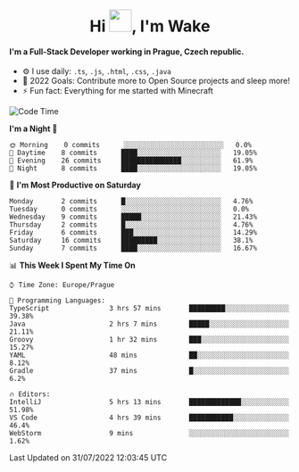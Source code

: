 <h1 align="center">Hi <img src="https://raw.githubusercontent.com/MrWakeCZ/MrWakeCZ/master/Hi.gif" width="40px" />, I'm Wake</h1>

#### I'm a Full-Stack Developer working in Prague, Czech republic.
- ⚙️ I use daily: `.ts`, `.js`, `.html`, `.css`, `.java`
- 🥅 2022 Goals: Contribute more to Open Source projects and sleep more!
- ⚡ Fun fact: Everything for me started with Minecraft

<!--START_SECTION:waka-->
![Code Time](http://img.shields.io/badge/Code%20Time-2%2C593%20hrs%2055%20mins-blue)

**I'm a Night 🦉** 

```text
🌞 Morning    0 commits      ░░░░░░░░░░░░░░░░░░░░░░░░░   0.0% 
🌆 Daytime    8 commits      ████░░░░░░░░░░░░░░░░░░░░░   19.05% 
🌃 Evening    26 commits     ███████████████░░░░░░░░░░   61.9% 
🌙 Night      8 commits      ████░░░░░░░░░░░░░░░░░░░░░   19.05%

```
📅 **I'm Most Productive on Saturday** 

```text
Monday       2 commits      █░░░░░░░░░░░░░░░░░░░░░░░░   4.76% 
Tuesday      0 commits      ░░░░░░░░░░░░░░░░░░░░░░░░░   0.0% 
Wednesday    9 commits      █████░░░░░░░░░░░░░░░░░░░░   21.43% 
Thursday     2 commits      █░░░░░░░░░░░░░░░░░░░░░░░░   4.76% 
Friday       6 commits      ███░░░░░░░░░░░░░░░░░░░░░░   14.29% 
Saturday     16 commits     █████████░░░░░░░░░░░░░░░░   38.1% 
Sunday       7 commits      ████░░░░░░░░░░░░░░░░░░░░░   16.67%

```


📊 **This Week I Spent My Time On** 

```text
⌚︎ Time Zone: Europe/Prague

💬 Programming Languages: 
TypeScript               3 hrs 57 mins       █████████░░░░░░░░░░░░░░░░   39.38% 
Java                     2 hrs 7 mins        █████░░░░░░░░░░░░░░░░░░░░   21.11% 
Groovy                   1 hr 32 mins        ███░░░░░░░░░░░░░░░░░░░░░░   15.27% 
YAML                     48 mins             ██░░░░░░░░░░░░░░░░░░░░░░░   8.12% 
Gradle                   37 mins             █░░░░░░░░░░░░░░░░░░░░░░░░   6.2%

🔥 Editors: 
IntelliJ                 5 hrs 13 mins       █████████████░░░░░░░░░░░░   51.98% 
VS Code                  4 hrs 39 mins       ███████████░░░░░░░░░░░░░░   46.4% 
WebStorm                 9 mins              ░░░░░░░░░░░░░░░░░░░░░░░░░   1.62%

```


 Last Updated on 31/07/2022 12:03:45 UTC
<!--END_SECTION:waka-->
